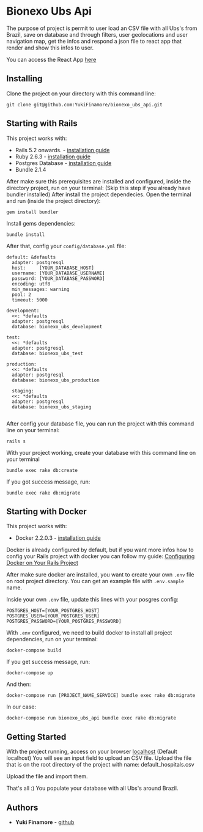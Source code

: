 # Bionexo Ubs Api

The purpose of project is permit to user load an CSV file with all Ubs's from Brazil, save on database and through filters, user geolocations and user navigation map, get the infos and respond a json file to react app that render and show this infos to user.

You can access the React App [here](https://github.com/YukiFinamore/bionexo_ubs)

## Installing

Clone the project on your directory with this command line:

```
git clone git@github.com:YukiFinamore/bionexo_ubs_api.git
```

## Starting with Rails

This project works with:
* Rails 5.2 onwards. - [installation guide](http://railsapps.github.io/installing-rails.html)
* Ruby 2.6.3 - [installation guide](https://www.ruby-lang.org/en/documentation/installation/)
* Postgres Database - [installation guide](https://www.postgresql.org/download/)
* Bundle 2.1.4

After make sure this prerequisites are installed and configured, inside the directory project, run on your terminal: (Skip this step if you already have bundler installed)
After install the project dependecies. Open the terminal and run (inside the project directory): 

```
gem install bundler
```

Install gems dependencies:

```
bundle install
```

After that, config your `config/database.yml` file:

```
default: &defaults
  adapter: postgresql
  host:     [YOUR_DATABASE_HOST]
  username: [YOUR_DATABASE_USERNAME]
  password: [YOUR_DATABASE_PASSWORD]
  encoding: utf8
  min_messages: warning
  pool: 2
  timeout: 5000

development:
  <<: *defaults
  adapter: postgresql
  database: bionexo_ubs_development

test:
  <<: *defaults
  adapter: postgresql
  database: bionexo_ubs_test

production:
  <<: *defaults
  adapter: postgresql
  database: bionexo_ubs_production

  staging:
  <<: *defaults
  adapter: postgresql
  database: bionexo_ubs_staging
  
```

After config your database file, you can run the project with this command line on your terminal:


```
rails s
```

With your project working, create your database with this command line on your terminal

```
bundle exec rake db:create
```

If you got success message, run:

```
bundle exec rake db:migrate
````

## Starting with Docker

This project works with:
* Docker 2.2.0.3 - [installation guide](https://hub.docker.com/search?q=&type=edition&offering=community&sort=updated_at&order=desc)

Docker is already configured by default, but if you want more infos how to config your Rails project with docker you can follow my guide: [Configuring Docker on Your Rails Project](https://gist.github.com/YukiFinamore/e522886fa5cba2fa534654666eefc956)

After make sure docker are installed, you want to create your own `.env` file on root project directory. You can get an example file with `.env.sample` name.

Inside your own `.env` file, update this lines with your posgres config:

```
POSTGRES_HOST=[YOUR_POSTGRES_HOST]
POSTGRES_USER=[YOUR_POSTGRES_USER]
POSTGRES_PASSWORD=[YOUR_POSTGRES_PASSWORD]
```

With `.env` configured, we need to build docker to install all project dependencies, run on your terminal:

```
docker-compose build
```

If you get success message, run:

```
docker-compose up
```

And then: 

```
docker-compose run [PROJECT_NAME_SERVICE] bundle exec rake db:migrate
```

In our case:

```
docker-compose run bionexo_ubs_api bundle exec rake db:migrate
```

## Getting Started

With the project running, access on your browser [localhost](http:localhost:3000) (Default localhost)
You will see an input field to upload an CSV file.
Upload the file that is on the root directory of the project with name: default_hospitals.csv

Upload the file and import them.

That's all :)
You populate your database with all Ubs's around Brazil.

## Authors

* **Yuki Finamore** - [github](https://github.com/YukiFinamore)
